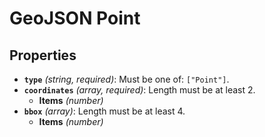 # GeoJSON Point

## Properties

- **`type`** *(string, required)*: Must be one of: `["Point"]`.
- **`coordinates`** *(array, required)*: Length must be at least 2.
  - **Items** *(number)*
- **`bbox`** *(array)*: Length must be at least 4.
  - **Items** *(number)*
